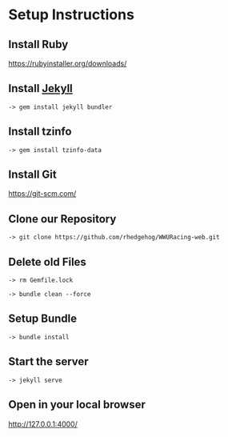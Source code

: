 # Setup Instructions

## Install Ruby

https://rubyinstaller.org/downloads/

## Install [Jekyll](https://jekyllrb.com/docs/installation/)

`-> gem install jekyll bundler`

## Install tzinfo

`-> gem install tzinfo-data`

## Install Git

https://git-scm.com/

## Clone our Repository
`-> git clone https://github.com/rhedgehog/WWURacing-web.git`

## Delete old Files

`-> rm Gemfile.lock`

`-> bundle clean --force`

## Setup Bundle

`-> bundle install`

## Start the server

`-> jekyll serve`

## Open in your local browser

http://127.0.0.1:4000/
